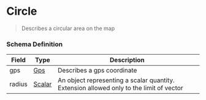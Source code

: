 Circle
===
>Describes a circular area on the map

### Schema Definition

|**Field**|**Type**|**Description**|
|---------|--------|---------------|
|gps|[Gps](/Mobility/Schema%20Reference/gps)|Describes a gps coordinate
|radius|[Scalar](/Mobility/Schema%20Reference/scalar)|An object representing a scalar quantity. Extension allowed only to the limit of vector

